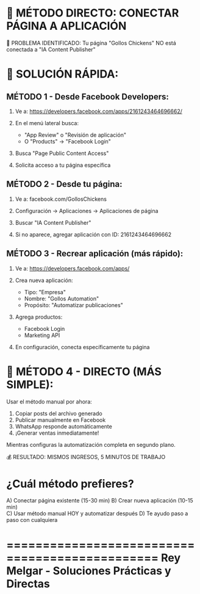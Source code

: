 🔧 MÉTODO DIRECTO: CONECTAR PÁGINA A APLICACIÓN
=============================================

🎯 PROBLEMA IDENTIFICADO:
Tu página "Gollos Chickens" NO está conectada a "IA Content Publisher"

📱 SOLUCIÓN RÁPIDA:
==================

MÉTODO 1 - Desde Facebook Developers:
------------------------------------
1. Ve a: https://developers.facebook.com/apps/2161243464696662/

2. En el menú lateral busca:
   - "App Review" o "Revisión de aplicación"
   - O "Products" → "Facebook Login"

3. Busca "Page Public Content Access"

4. Solicita acceso a tu página específica

MÉTODO 2 - Desde tu página:
--------------------------
1. Ve a: facebook.com/GollosChickens

2. Configuración → Aplicaciones → Aplicaciones de página

3. Buscar "IA Content Publisher" 

4. Si no aparece, agregar aplicación con ID: 2161243464696662

MÉTODO 3 - Recrear aplicación (más rápido):
------------------------------------------
1. Ve a: https://developers.facebook.com/apps/

2. Crea nueva aplicación:
   - Tipo: "Empresa"
   - Nombre: "Gollos Automation" 
   - Propósito: "Automatizar publicaciones"

3. Agrega productos:
   - Facebook Login
   - Marketing API

4. En configuración, conecta específicamente tu página

🚨 MÉTODO 4 - DIRECTO (MÁS SIMPLE):
==================================

Usar el método manual por ahora:

1. Copiar posts del archivo generado
2. Publicar manualmente en Facebook
3. WhatsApp responde automáticamente
4. ¡Generar ventas inmediatamente!

Mientras configuras la automatización completa en segundo plano.

💰 RESULTADO: MISMOS INGRESOS, 5 MINUTOS DE TRABAJO

¿Cuál método prefieres?
======================

A) Conectar página existente (15-30 min)
B) Crear nueva aplicación (10-15 min)  
C) Usar método manual HOY y automatizar después
D) Te ayudo paso a paso con cualquiera

===============================================
Rey Melgar - Soluciones Prácticas y Directas
===============================================
